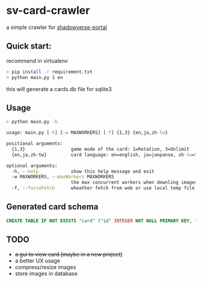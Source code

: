 # sv-card-crawler
a simple crawler for [shadowverse-portal](https://shadowverse-portal.com/)

## Quick start:
recommend in virtualenv
```bash
> pip install -r requirement.txt
> python main.py 1 en
```
this will generate a cards.db file for sqlite3

## Usage
```bash
> python main.py -h
```

```cmd
usage: main.py [-h] [-w MAXWORKERS] [-f] {1,3} {en,ja,zh-tw}

positional arguments:
  {1,3}                 game mode of the card: 1=Rotation, 3=Unlimit
  {en,ja,zh-tw}         card language: en=english, ja=janpanse, zh-tw=traditional chinese

optional arguments:
  -h, --help            show this help message and exit
  -w MAXWORKERS, --maxWorkers MAXWORKERS
                        the max concurrent workers when downling images
  -f, --forceFetch      wheather fetch from web or use local temp file

```

## Generated card schema
```sql
CREATE TABLE IF NOT EXISTS "card" ("id" INTEGER NOT NULL PRIMARY KEY, "cid" VARCHAR(255) NOT NULL, "language" VARCHAR(255) NOT NULL, "title" VARCHAR(255) NOT NULL, "imageURL1" VARCHAR(255) NOT NULL, "imageURL2" VARCHAR(255), "imageLink1" VARCHAR(255), "imageLink2" VARCHAR(255), "Atk1" INTEGER, "HP1" INTEGER, "Atk2" INTEGER, "HP2" INTEGER, "minCost" INTEGER, "skill1" TEXT NOT NULL, "skill2" TEXT, "desp1" TEXT NOT NULL, "desp2" TEXT, "traitInfo" VARCHAR(255) NOT NULL, "classInfo" VARCHAR(255) NOT NULL, "rarityInfo" VARCHAR(255) NOT NULL, "createInfo" INTEGER NOT NULL, "liquefyInfo" VARCHAR(255) NOT NULL, "cardPackInfo" VARCHAR(255) NOT NULL, "mainCard_id" INTEGER, FOREIGN KEY ("mainCard_id") REFERENCES "card" ("id"));
```


## TODO

* ~~a gui to view card [maybe in a new project]~~
* a better UX usage
* compress/resize images
* store images in database